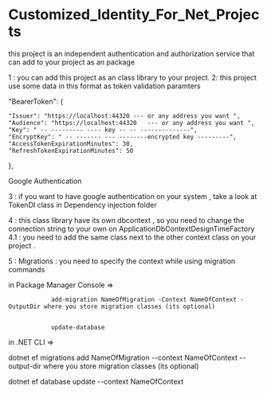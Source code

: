 # Customized_Identity_For_Net_Projects
this project is an independent authentication and authorization service that can add to your project as an package 


1 : you can add this project as an class library to your project.
2: this project use some data in this format as token validation paramters 


"BearerToken": 
{

    "Issuer": "https://localhost:44320 --- or any address you want ",
    "Audience": "https://localhost:44320   --- or any address you want ",
    "Key": " -- --------- ---- key -- -- --------------",
    "EncryptKey": " -- ------- --- --------encrypted key ---------",
    "AccessTokenExpirationMinutes": 30,
    "RefreshTokenExpirationMinutes": 50
},


  Google Authentication
  
  
3 : if you want to have google authentication on your system , take a look at TokenDI class in Dependency injection folder 

4 : this class library have its own dbcontext , so you need to change the connection string to your own on ApplicationDbContextDesignTimeFactory
4.1 : you need to add the same class next to the other context class on your project .

5 : Migrations : you need to specify the context while using migration commands 

  in Package Manager Console => 
  
 
                add-migration NameOfMigration -Context NameOfContext -OutputDir where you store migration classes (its optional) 
  
  
                update-database
  
  
  in .NET CLI =>
  
  
  dotnet ef migrations add NameOfMigration --context NameOfContext --output-dir where you store migration classes (its optional) 
  
  
 dotnet ef database update --context NameOfContext
